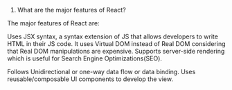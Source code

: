 1. What are the major features of React?
































The major features of React are:

Uses JSX syntax, a syntax extension of JS that allows developers to write HTML in their JS code.
It uses Virtual DOM instead of Real DOM considering that Real DOM manipulations are expensive.
Supports server-side rendering which is useful for Search Engine Optimizations(SEO).


Follows Unidirectional or one-way data flow or data binding.
Uses reusable/composable UI components to develop the view.